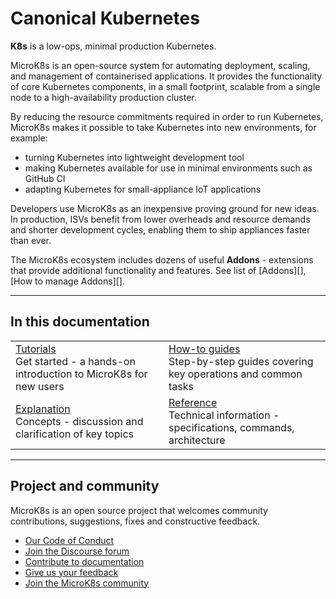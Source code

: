 # Canonical Kubernetes

**K8s** is a low-ops, minimal production Kubernetes. 

MicroK8s is an open-source system for automating deployment, scaling, and management of containerised applications. It provides the functionality of core Kubernetes components, in a small footprint, scalable from a single node to a high-availability production cluster.

By reducing the resource commitments required in order to run Kubernetes, MicroK8s makes it possible to take Kubernetes into new environments, for example:

* turning Kubernetes into lightweight development tool
* making Kubernetes available for use in minimal environments such as GitHub CI
* adapting Kubernetes for small-appliance IoT applications

Developers use MicroK8s as an inexpensive proving ground for new ideas. In production, ISVs benefit from lower overheads and resource demands and shorter development cycles, enabling them to ship appliances faster than ever.

The MicroK8s ecosystem includes dozens of useful **Addons** - extensions that provide additional functionality and features. See list of [Addons][], [How to manage Addons][].

---

## In this documentation

| | |
|--|--|
|  [Tutorials](/t/microk8s-tutorials/19416)</br>  Get started - a hands-on introduction to MicroK8s for new users </br> |  [How-to guides](/t/microk8s-how-to-guides/19442) </br> Step-by-step guides covering key operations and common tasks |
|  [Explanation](/t/microk8s-explanation/19446) </br> Concepts - discussion and clarification of key topics  | [Reference](/t/microk8s-reference/19447) </br> Technical information - specifications, commands, architecture |


---

## Project and community

MicroK8s is an open source project that welcomes community contributions, suggestions, fixes and constructive feedback. 

* [Our Code of Conduct](https://ubuntu.com/community/code-of-conduct)
* [Join the Discourse forum](https://discuss.kubernetes.io/)
* [Contribute to documentation](/t/13681)
* [Give us your feedback](/t/11261)
* [Join the MicroK8s community](/t/microk8s-community/25687)
